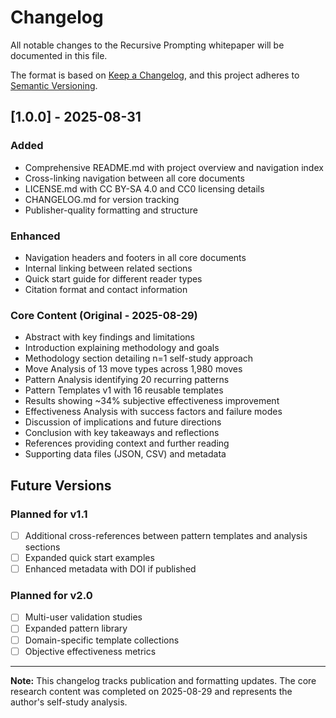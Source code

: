 # Changelog

All notable changes to the Recursive Prompting whitepaper will be documented in this file.

The format is based on [Keep a Changelog](https://keepachangelog.com/en/1.0.0/),
and this project adheres to [Semantic Versioning](https://semver.org/spec/v2.0.0.html).

## [1.0.0] - 2025-08-31

### Added
- Comprehensive README.md with project overview and navigation index
- Cross-linking navigation between all core documents
- LICENSE.md with CC BY-SA 4.0 and CC0 licensing details
- CHANGELOG.md for version tracking
- Publisher-quality formatting and structure

### Enhanced
- Navigation headers and footers in all core documents
- Internal linking between related sections
- Quick start guide for different reader types
- Citation format and contact information

### Core Content (Original - 2025-08-29)
- Abstract with key findings and limitations
- Introduction explaining methodology and goals
- Methodology section detailing n=1 self-study approach
- Move Analysis of 13 move types across 1,980 moves
- Pattern Analysis identifying 20 recurring patterns
- Pattern Templates v1 with 16 reusable templates
- Results showing ~34% subjective effectiveness improvement
- Effectiveness Analysis with success factors and failure modes
- Discussion of implications and future directions
- Conclusion with key takeaways and reflections
- References providing context and further reading
- Supporting data files (JSON, CSV) and metadata

## Future Versions

### Planned for v1.1
- [ ] Additional cross-references between pattern templates and analysis sections
- [ ] Expanded quick start examples
- [ ] Enhanced metadata with DOI if published

### Planned for v2.0
- [ ] Multi-user validation studies
- [ ] Expanded pattern library
- [ ] Domain-specific template collections
- [ ] Objective effectiveness metrics

---

**Note:** This changelog tracks publication and formatting updates. The core research content was completed on 2025-08-29 and represents the author's self-study analysis.
